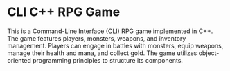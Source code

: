 # CLI C++ RPG Game

This is a Command-Line Interface (CLI) RPG game implemented in C++. The game features players, monsters, weapons, and inventory management. Players can engage in battles with monsters, equip weapons, manage their health and mana, and collect gold. The game utilizes object-oriented programming principles to structure its components.
